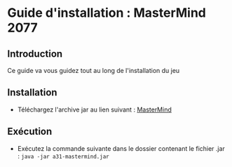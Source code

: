 # Guide d'installation : MasterMind 2077

## Introduction
Ce guide va vous guidez tout au long de l'installation du jeu

## Installation
* Téléchargez l'archive jar au lien suivant : [MasterMind][gamedl]
## Exécution
* Exécutez la commande suivante dans le dossier contenant le fichier .jar : ``java -jar a31-mastermind.jar``

[//]: # (Liens)
[gamedl]: <mastermind.jar>
